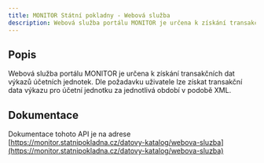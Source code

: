```yaml
---
title: MONITOR Státní pokladny - Webová služba
description: Webová služba portálu MONITOR je určena k získání transakčních dat výkazů účetních jednotek. Dle požadavku uživatele lze získat transakční data výkazu pro účetní jednotku za jednotlivá období v podobě XML.
---
```



## Popis

Webová služba portálu MONITOR je určena k získání transakčních dat výkazů účetních jednotek. Dle požadavku uživatele lze získat transakční data výkazu pro účetní jednotku za jednotlivá období v podobě XML.

## Dokumentace

Dokumentace tohoto API je na adrese [https://monitor.statnipokladna.cz/datovy-katalog/webova-sluzba](https://monitor.statnipokladna.cz/datovy-katalog/webova-sluzba)
